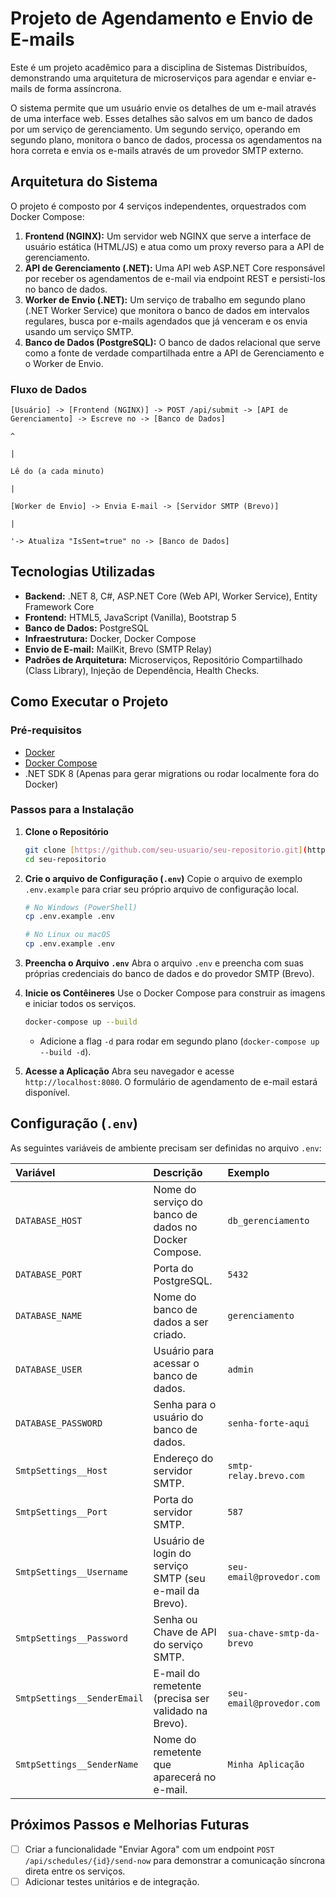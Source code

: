 # Projeto de Agendamento e Envio de E-mails

Este é um projeto acadêmico para a disciplina de Sistemas Distribuídos, demonstrando uma arquitetura de microserviços para agendar e enviar e-mails de forma assíncrona.

O sistema permite que um usuário envie os detalhes de um e-mail através de uma interface web. Esses detalhes são salvos em um banco de dados por um serviço de gerenciamento. Um segundo serviço, operando em segundo plano, monitora o banco de dados, processa os agendamentos na hora correta e envia os e-mails através de um provedor SMTP externo.

## Arquitetura do Sistema

O projeto é composto por 4 serviços independentes, orquestrados com Docker Compose:

1.  **Frontend (NGINX):** Um servidor web NGINX que serve a interface de usuário estática (HTML/JS) e atua como um proxy reverso para a API de gerenciamento.
2.  **API de Gerenciamento (.NET):** Uma API web ASP.NET Core responsável por receber os agendamentos de e-mail via endpoint REST e persisti-los no banco de dados.
3.  **Worker de Envio (.NET):** Um serviço de trabalho em segundo plano (.NET Worker Service) que monitora o banco de dados em intervalos regulares, busca por e-mails agendados que já venceram e os envia usando um serviço SMTP.
4.  **Banco de Dados (PostgreSQL):** O banco de dados relacional que serve como a fonte de verdade compartilhada entre a API de Gerenciamento e o Worker de Envio.

### Fluxo de Dados
```
[Usuário] -> [Frontend (NGINX)] -> POST /api/submit -> [API de Gerenciamento] -> Escreve no -> [Banco de Dados]
                                                                                                  ^
                                                                                                  |
                                                                                           Lê do (a cada minuto)
                                                                                                  |
                                                                                          [Worker de Envio] -> Envia E-mail -> [Servidor SMTP (Brevo)]
                                                                                                  |
                                                                                                  '-> Atualiza "IsSent=true" no -> [Banco de Dados]
```

## Tecnologias Utilizadas
* **Backend:** .NET 8, C#, ASP.NET Core (Web API, Worker Service), Entity Framework Core
* **Frontend:** HTML5, JavaScript (Vanilla), Bootstrap 5
* **Banco de Dados:** PostgreSQL
* **Infraestrutura:** Docker, Docker Compose
* **Envio de E-mail:** MailKit, Brevo (SMTP Relay)
* **Padrões de Arquitetura:** Microserviços, Repositório Compartilhado (Class Library), Injeção de Dependência, Health Checks.

## Como Executar o Projeto

### Pré-requisitos
* [Docker](https://www.docker.com/products/docker-desktop/)
* [Docker Compose](https://docs.docker.com/compose/install/)
* .NET SDK 8 (Apenas para gerar migrations ou rodar localmente fora do Docker)

### Passos para a Instalação

1.  **Clone o Repositório**
    ```bash
    git clone [https://github.com/seu-usuario/seu-repositorio.git](https://github.com/seu-usuario/seu-repositorio.git)
    cd seu-repositorio
    ```

2.  **Crie o arquivo de Configuração (`.env`)**
    Copie o arquivo de exemplo `.env.example` para criar seu próprio arquivo de configuração local.
    ```bash
    # No Windows (PowerShell)
    cp .env.example .env

    # No Linux ou macOS
    cp .env.example .env
    ```

3.  **Preencha o Arquivo `.env`**
    Abra o arquivo `.env` e preencha com suas próprias credenciais do banco de dados e do provedor SMTP (Brevo).

4.  **Inicie os Contêineres**
    Use o Docker Compose para construir as imagens e iniciar todos os serviços.
    ```bash
    docker-compose up --build
    ```
    * Adicione a flag `-d` para rodar em segundo plano (`docker-compose up --build -d`).

5.  **Acesse a Aplicação**
    Abra seu navegador e acesse `http://localhost:8080`. O formulário de agendamento de e-mail estará disponível.

## Configuração (`.env`)

As seguintes variáveis de ambiente precisam ser definidas no arquivo `.env`:

| Variável | Descrição | Exemplo |
| :--- | :--- | :--- |
| `DATABASE_HOST` | Nome do serviço do banco de dados no Docker Compose. | `db_gerenciamento` |
| `DATABASE_PORT` | Porta do PostgreSQL. | `5432` |
| `DATABASE_NAME` | Nome do banco de dados a ser criado. | `gerenciamento` |
| `DATABASE_USER` | Usuário para acessar o banco de dados. | `admin` |
| `DATABASE_PASSWORD`| Senha para o usuário do banco de dados. | `senha-forte-aqui` |
| `SmtpSettings__Host` | Endereço do servidor SMTP. | `smtp-relay.brevo.com` |
| `SmtpSettings__Port` | Porta do servidor SMTP. | `587` |
| `SmtpSettings__Username`| Usuário de login do serviço SMTP (seu e-mail da Brevo).| `seu-email@provedor.com` |
| `SmtpSettings__Password`| Senha ou Chave de API do serviço SMTP. | `sua-chave-smtp-da-brevo`|
| `SmtpSettings__SenderEmail`| E-mail do remetente (precisa ser validado na Brevo). | `seu-email@provedor.com` |
| `SmtpSettings__SenderName` | Nome do remetente que aparecerá no e-mail. | `Minha Aplicação` |

## Próximos Passos e Melhorias Futuras
- [ ] Criar a funcionalidade "Enviar Agora" com um endpoint `POST /api/schedules/{id}/send-now` para demonstrar a comunicação síncrona direta entre os serviços.
- [ ] Adicionar testes unitários e de integração.
